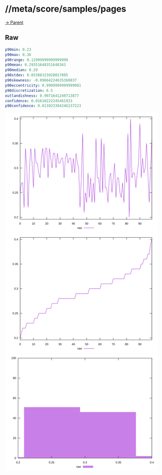 
# //meta/score/samples/pages

[→ Parent](../..)


## Raw


```yaml
p90min: 0.23
p90max: 0.36
p90range: 0.12999999999999998
p90mean: 0.29351648351648363
p90median: 0.29
p90stdev: 0.03388323928017895
p90skewness: -0.09664224635360837
p90eccentricity: 0.9999999999999981
p90discretization: 6.5
outlandishness: 0.9971641249713877
confidence: 0.01610222245461923
p90confidence: 0.013923304246237223

```

![PLOT: raw-values](./raw/values.svg)![PLOT: raw-sorted](./raw/sorted.svg)![PLOT: raw-histogram](./raw/histogram.svg)